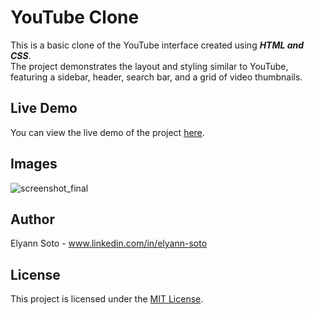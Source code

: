 <h1>YouTube Clone</h1>
This is a basic clone of the YouTube interface created using <i><b>HTML and CSS</b></i>. <br>The project demonstrates the layout and styling similar to YouTube, featuring a sidebar, header, search bar, and a grid of video thumbnails.

## Live Demo

You can view the live demo of the project [here](https://elyannmarih.github.io/Youtube-Clone/).

## Images

![screenshot_final](https://github.com/elyannmarih/Youtube-Clone/assets/126211501/52a766bd-6846-4612-b4f1-067b60b5282a)

## Author
Elyann Soto - www.linkedin.com/in/elyann-soto

## License
This project is licensed under the <a href="https://choosealicense.com/licenses/mit/">MIT License</a>.
